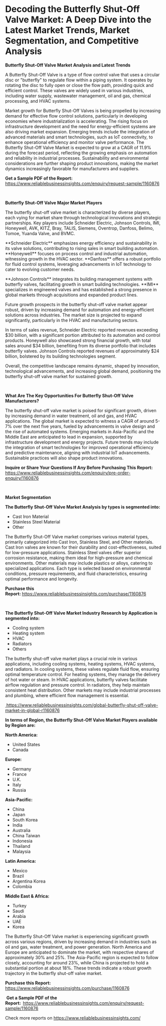 <p><h1>Decoding the Butterfly Shut-Off Valve Market: A Deep Dive into the Latest Market Trends, Market Segmentation, and Competitive Analysis</h1></p><p><strong>Butterfly Shut-Off Valve Market Analysis and Latest Trends</strong></p>
<p><p>A Butterfly Shut-Off Valve is a type of flow control valve that uses a circular disc or "butterfly" to regulate flow within a piping system. It operates by rotating the disc to fully open or close the flow path, providing quick and efficient control. These valves are widely used in various industries, including water supply, wastewater management, oil and gas, chemical processing, and HVAC systems. </p><p>Market growth for Butterfly Shut-Off Valves is being propelled by increasing demand for effective flow control solutions, particularly in developing economies where industrialization is accelerating. The rising focus on infrastructure development and the need for energy-efficient systems are also driving market expansion. Emerging trends include the integration of advanced materials and smart technologies, such as IoT connectivity, to enhance operational efficiency and monitor valve performance. The Butterfly Shut-Off Valve Market is expected to grow at a CAGR of 11.9% during the forecast period, reflecting the growing emphasis on automation and reliability in industrial processes. Sustainability and environmental considerations are further shaping product innovations, making the market dynamics increasingly favorable for manufacturers and suppliers.</p></p>
<p><strong>Get a Sample PDF of the Report:&nbsp;</strong> <a href="https://www.reliablebusinessinsights.com/enquiry/request-sample/1160876?utm_campaign=2255&utm_medium=2&utm_source=Github&utm_content=ia&utm_term=22032025&utm_id=butterfly-shut-off-valve">https://www.reliablebusinessinsights.com/enquiry/request-sample/1160876</a></p>
<p>&nbsp;</p>
<p><strong>Butterfly Shut-Off Valve Major Market Players</strong></p>
<p><p>The butterfly shut-off valve market is characterized by diverse players, each vying for market share through technological innovations and strategic partnerships. Key players include Schneider Electric, Johnson Controls, IMI, Honeywell, AVK, KITZ, Bray, TALIS, Siemens, Oventrop, Danfoss, Belimo, Tomoe, Yuanda Valve, and BVMC.</p><p>**Schneider Electric** emphasizes energy efficiency and sustainability in its valve solutions, contributing to rising sales in smart building automation. **Honeywell** focuses on process control and industrial automation, witnessing growth in the HVAC sector. **Danfoss** offers a robust portfolio for fluid control systems, leveraging advancements in IoT technology to cater to evolving customer needs.</p><p>**Johnson Controls** integrates its building management systems with butterfly valves, facilitating growth in smart building technologies. **IMI** specializes in engineered valves and has established a strong presence in global markets through acquisitions and expanded product lines.</p><p>Future growth prospects in the butterfly shut-off valve market appear robust, driven by increasing demand for automation and energy-efficient solutions across industries. The market size is projected to expand significantly, particularly in the HVAC and manufacturing sectors.</p><p>In terms of sales revenue, Schneider Electric reported revenues exceeding $30 billion, with a significant portion attributed to its automation and control products. Honeywell also showcased strong financial growth, with total sales around $34 billion, benefiting from its diverse portfolio that includes butterfly valves. Johnson Controls reported revenues of approximately $24 billion, bolstered by its building technologies segment.</p><p>Overall, the competitive landscape remains dynamic, shaped by innovation, technological advancements, and increasing global demand, positioning the butterfly shut-off valve market for sustained growth.</p></p>
<p>&nbsp;</p>
<p><strong>What Are The Key Opportunities For Butterfly Shut-Off Valve Manufacturers?</strong></p>
<p><p>The butterfly shut-off valve market is poised for significant growth, driven by increasing demand in water treatment, oil and gas, and HVAC applications. The global market is expected to witness a CAGR of around 5-7% over the next five years, fueled by advancements in valve design and the rise of automated systems. Emerging markets in Asia-Pacific and the Middle East are anticipated to lead in expansion, supported by infrastructure development and energy projects. Future trends may include the integration of smart technologies for improved operational efficiency and predictive maintenance, aligning with industrial IoT advancements. Sustainable practices will also shape product innovations.</p></p>
<p><strong>Inquire or Share Your Questions If Any Before Purchasing This Report:</strong> <a href="https://www.reliablebusinessinsights.com/enquiry/pre-order-enquiry/1160876?utm_campaign=2255&utm_medium=2&utm_source=Github&utm_content=ia&utm_term=22032025&utm_id=butterfly-shut-off-valve">https://www.reliablebusinessinsights.com/enquiry/pre-order-enquiry/1160876</a></p>
<p>&nbsp;</p>
<p><strong>Market Segmentation</strong></p>
<p><strong>The Butterfly Shut-Off Valve Market Analysis by types is segmented into:</strong></p>
<p><ul><li>Cast Iron Material</li><li>Stainless Steel Material</li><li>Other</li></ul></p>
<p><p>The Butterfly Shut-Off Valve market comprises various material types, primarily categorized into Cast Iron, Stainless Steel, and Other materials. Cast Iron valves are known for their durability and cost-effectiveness, suited for low-pressure applications. Stainless Steel valves offer superior corrosion resistance, making them ideal for high-pressure and chemical environments. Other materials may include plastics or alloys, catering to specialized applications. Each type is selected based on environmental conditions, pressure requirements, and fluid characteristics, ensuring optimal performance and longevity.</p></p>
<p><strong>Purchase this Report:&nbsp;</strong><a href="https://www.reliablebusinessinsights.com/purchase/1160876?utm_campaign=2255&utm_medium=2&utm_source=Github&utm_content=ia&utm_term=22032025&utm_id=butterfly-shut-off-valve">https://www.reliablebusinessinsights.com/purchase/1160876</a></p>
<p>&nbsp;</p>
<p><strong>The Butterfly Shut-Off Valve Market Industry Research by Application is segmented into:</strong></p>
<p><ul><li>Cooling system</li><li>Heating system</li><li>HVAC</li><li>Radiators</li><li>Others</li></ul></p>
<p><p>The butterfly shut-off valve market plays a crucial role in various applications, including cooling systems, heating systems, HVAC systems, and radiators. In cooling systems, these valves regulate fluid flow, ensuring optimal temperature control. For heating systems, they manage the delivery of hot water or steam. In HVAC applications, butterfly valves facilitate airflow regulation and pressure control. In radiators, they help maintain consistent heat distribution. Other markets may include industrial processes and plumbing, where efficient flow management is essential.</p></p>
<p><a href="https://www.reliablebusinessinsights.com/global-butterfly-shut-off-valve-market-in-global-r1160876?utm_campaign=2255&utm_medium=2&utm_source=Github&utm_content=ia&utm_term=22032025&utm_id=butterfly-shut-off-valve">&nbsp;https://www.reliablebusinessinsights.com/global-butterfly-shut-off-valve-market-in-global-r1160876</a></p>
<p><strong>In terms of Region, the Butterfly Shut-Off Valve Market Players available by Region are:</strong></p>
<p>
    <p> <strong> North America: </strong>
        <ul>
            <li>United States</li>
            <li>Canada</li>
        </ul>
        </p> 
    <p> <strong> Europe: </strong>
        <ul>
            <li>Germany</li>
            <li>France</li>
            <li>U.K.</li>
            <li>Italy</li>
            <li>Russia</li>
        </ul>
        </p> 
    <p> <strong> Asia-Pacific: </strong>
        <ul>
            <li>China</li>
            <li>Japan</li>
            <li>South Korea</li>
            <li>India</li>
            <li>Australia</li>
            <li>China Taiwan</li>
            <li>Indonesia</li>
            <li>Thailand</li>
            <li>Malaysia</li>
        </ul>
        </p> 
    <p> <strong> Latin America: </strong>
        <ul>
            <li>Mexico</li>
            <li>Brazil</li>
            <li>Argentina Korea</li>
            <li>Colombia</li>
        </ul>
        </p> 
    <p> <strong> Middle East & Africa: </strong>
        <ul>
            <li>Turkey</li>
            <li>Saudi</li>
            <li>Arabia</li>
            <li>UAE</li>
            <li>Korea</li>
        </ul>
    </p>
    </p>
<p><p>The Butterfly Shut-Off Valve market is experiencing significant growth across various regions, driven by increasing demand in industries such as oil and gas, water treatment, and power generation. North America and Europe are anticipated to dominate the market, with respective shares of approximately 30% and 25%. The Asia-Pacific region is expected to follow closely, accounting for around 23%, while China is projected to hold a substantial portion at about 18%. These trends indicate a robust growth trajectory in the butterfly shut-off valve market.</p></p>
<p><strong>Purchase this Report: </strong><a href="https://www.reliablebusinessinsights.com/purchase/1160876?utm_campaign=2255&utm_medium=2&utm_source=Github&utm_content=ia&utm_term=22032025&utm_id=butterfly-shut-off-valve">https://www.reliablebusinessinsights.com/purchase/1160876</a></p>
<p>&nbsp;<strong>Get a Sample PDF of the Report:&nbsp;&nbsp;</strong><a href="https://www.reliablebusinessinsights.com/enquiry/request-sample/1160876?utm_campaign=2255&utm_medium=2&utm_source=Github&utm_content=ia&utm_term=22032025&utm_id=butterfly-shut-off-valve">https://www.reliablebusinessinsights.com/enquiry/request-sample/1160876</a></p>
<p><strong></strong></p>
<p>Check more reports on <a href="https://www.reliablebusinessinsights.com/?utm_campaign=2255&utm_medium=2&utm_source=Github&utm_content=ia&utm_term=22032025&utm_id=butterfly-shut-off-valve">https://www.reliablebusinessinsights.com/</a></p>
